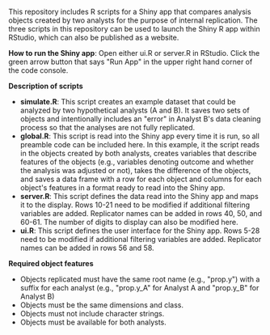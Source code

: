 This repository includes R scripts for a Shiny app that compares analysis objects created by two analysts for the purpose of internal replication. The three scripts in this repository can be used to launch the Shiny R app within RStudio, which can also be published as a website. 

**How to run the Shiny app**: Open either ui.R or server.R in RStudio. Click the green arrow button that says "Run App" in the upper right hand corner of the code console. 

**Description of scripts**
* **simulate.R**: This script creates an example dataset that could be analyzed by two hypothetical analysts (A and B). It saves two sets of objects and intentionally includes an "error" in Analyst B's data cleaning process so that the analyses are not fully replicated. 
* **global.R**: This script is read into the Shiny app every time it is run, so all preamble code can be included here. In this example, it the script reads in the objects created by both analysts, creates variables that describe features of the objects (e.g., variables denoting outcome and whether the analysis was adjusted or not), takes the difference of the objects, and saves a data frame with a row for each object and columns for each object's features in a format ready to read into the Shiny app. 
* **server.R**: This script defines the data read into the Shiny app and maps it to the display. Rows 10-21 need to be modified if additional filtering variables are added. Replicator names can be added in rows 40, 50, and 60-61. The number of digits to display can also be modified here. 
* **ui.R**: This script defines the user interface for the Shiny app. Rows 5-28 need to be modified if additional filtering variables are added. Replicator names can be added in rows 56 and 58.

**Required object features**
* Objects replicated must have the same root name (e.g., "prop.y") with a suffix for each analyst (e.g., "prop.y_A" for Analyst A and "prop.y_B" for Analyst B)
* Objects must be the same dimensions and class. 
* Objects must not include character strings. 
* Objects must be available for both analysts. 
